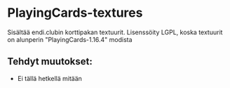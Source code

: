 # PlayingCards-textures
Sisältää endi.clubin korttipakan textuurit. Lisenssöity LGPL, koska textuurit on alunperin "PlayingCards-1.16.4" modista

## Tehdyt muutokset:
- Ei tällä hetkellä mitään
